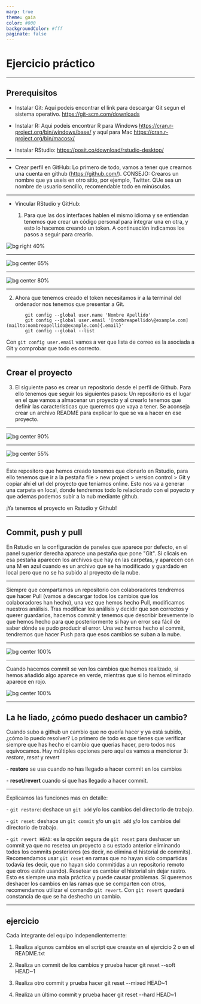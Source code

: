```yaml
---
marp: true
theme: gaia
color: #000
backgroundColor: #fff
paginate: false
---
```


<!--_paginate: false -->

<!--_class: lead -->

# Ejercicio práctico

------------------------------------------------------------------------

## Prerequisitos

-   Instalar Git: Aquí podeis encontrar el link para descargar Git segun el sistema operativo. <https://git-scm.com/downloads>

-   Instalar R: Aqui podeis encontrar R para Windows <https://cran.r-project.org/bin/windows/base/> y aquí para Mac <https://cran.r-project.org/bin/macosx/>

-   Instalar RStudio: <https://posit.co/download/rstudio-desktop/>

------------------------------------------------------------------------

-   Crear perfil en GitHub: Lo primero de todo, vamos a tener que crearnos una cuenta en github (<https://github.com/>). CONSEJO: Crearos un nombre que ya useis en otro sitio, por ejemplo, Twitter. QUe sea un nombre de usuario sencillo, recomendable todo en minúsculas.

------------------------------------------------------------------------

-   Vincular RStudio y GitHub:

    1.  Para que las dos interfaces hablen el mismo idioma y se entiendan tenemos que crear un código personal para integrar una en otra, y esto lo hacemos creando un token. A continuación indicamos los pasos a seguir para crearlo.

![bg right 40%](img/vincular_git_rstudio/paso1_git.png)

------------------------------------------------------------------------

![bg center 65%](img/vincular_git_rstudio/paso2.png)

------------------------------------------------------------------------

![bg center 80%](img/vincular_git_rstudio/paso3_git.png)

------------------------------------------------------------------------

2.  Ahora que tenemos creado el token necesitamos ir a la terminal del ordenador nos tenemos que presentar a Git.

```{r, include = FALSE}
       git config --global user.name 'Nombre Apellido' 
       git config --global user.email '[nombreapellido\@example.com](mailto:nombreapellido@example.com){.email}' 
       git config --global --list

```

Con `git config user.email` vamos a ver que lista de correo es la asociada a Git y comprobar que todo es correcto.

------------------------------------------------------------------------

## Crear el proyecto

3.  El siguiente paso es crear un repositorio desde el perfil de Github. Para ello tenemos que seguir los siguientes pasos: Un repositorio es el lugar en el que vamos a almacenar un proyecto y al crearlo tenemos que definir las caracteristicas que queremos que vaya a tener. Se aconseja crear un archivo README para explicar lo que se va a hacer en ese proyecto.

------------------------------------------------------------------------

![bg center 90%](img/crear_repositorio/git_repositorio1.png)

------------------------------------------------------------------------

![bg center 55%](img/crear_repositorio/git_repositorio2.png)

------------------------------------------------------------------------

Este repositoro que hemos creado tenemos que clonarlo en Rstudio, para ello tenemos que ir a la pestaña file \> new project \> version control \> Git y copiar ahí el url del proyecto que teniamos online. Esto nos va a generar una carpeta en local, donde tendremos todo lo relacionado con el poyecto y que ademas podemos subir a la nub mediante github.

¡Ya tenemos el proyecto en Rstudio y Github!

------------------------------------------------------------------------

## Commit, push y pull

En Rstudio en la configuración de paneles que aparece por defecto, en el panel superior derecha aparece una pestaña que pone "Git". Si clicais en esa pestaña aparecen los archivos que hay en las carpetas, y aparecen con una M en azul cuando es un archivo que se ha modificado y guardado en local pero que no se ha subido al proyecto de la nube.

------------------------------------------------------------------------

Siempre que compartamos un repositorio con colaboradores tendremos que hacer Pull (vamos a descargar todos los cambios que los colaboradores han hecho), una vez que hemos hecho Pull, modificamos nuestros análisis. Tras modificar los análisis y decidir que son correctos y querer guardarlos, hacemos commit y tenemos que describir brevemente lo que hemos hecho para que posteriormente si hay un error sea fácil de saber dónde se pudo producir el error. Una vez hemos hecho el commit, tendremos que hacer Push para que esos cambios se suban a la nube.

------------------------------------------------------------------------

![bg center 100%](img/commit_push_pull.png)

------------------------------------------------------------------------

Cuando hacemos commit se ven los cambios que hemos realizado, si hemos añadido algo aparece en verde, mientras que si lo hemos eliminado aparece en rojo.

![bg center 100%](img/cambios_commit.png)

------------------------------------------------------------------------

## La he liado, ¿cómo puedo deshacer un cambio?

Cuando subo a github un cambio que no quería hacer y ya está subido, ¿cómo lo puedo resolver? Lo primero de todo es que tienes que verificar siempre que has hecho el cambio que querias hacer, pero todos nos equivocamos. Hay múltiples opciones pero aquí os vamos a mencionar 3: *restore*, *reset* y *revert*

\- **restore** se usa cuando no has llegado a hacer commit en los cambios

\- **reset/revert** cuando sí que has llegado a hacer commit.

------------------------------------------------------------------------

Explicamos las funciones mas en detalle:

\- `git restore`: deshace un `git add` y/o los cambios del directorio de trabajo.

\- `git reset`: deshace un `git commit` y/o un `git add` y/o los cambios del directorio de trabajo.

\- `git revert HEAD`: es la opción segura de `git reset` para deshacer un commit ya que no resetea un proyecto a su estado anterior eliminando todos los commits posteriores (es decir, no elimina el historial de commits). Recomendamos usar `git reset` en ramas que no hayan sido compartidas todavía (es decir, que no hayan sido commitidas a un repositorio remoto que otros estén usando). Resetear es cambiar el historial sin dejar rastro. Esto es siempre una mala práctica y puede causar problemas. Si queremos deshacer los cambios en las ramas que se comparten con otros, recomendamos utilizar el comando `git revert`. Con `git revert` quedará constancia de que se ha deshecho un cambio.

------------------------------------------------------------------------

## ejercicio

Cada integrante del equipo independientemente:

1.  Realiza algunos cambios en el script que creaste en el ejercicio 2 o en el README.txt

2.  Realiza un commit de los cambios y prueba hacer git reset --soft HEAD\~1

3.  Realiza otro commit y prueba hacer git reset --mixed HEAD\~1

4.  Realiza un último commit y prueba hacer git reset --hard HEAD\~1
